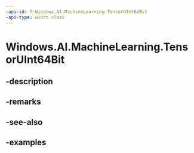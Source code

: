 ```yaml
---
-api-id: T:Windows.AI.MachineLearning.TensorUInt64Bit
-api-type: winrt class
---
```


<!-- Class syntax.
public class TensorUInt64Bit : ILearningModelFeatureValue, ITensor
-->

# Windows.AI.MachineLearning.TensorUInt64Bit

## -description

## -remarks

## -see-also

## -examples

